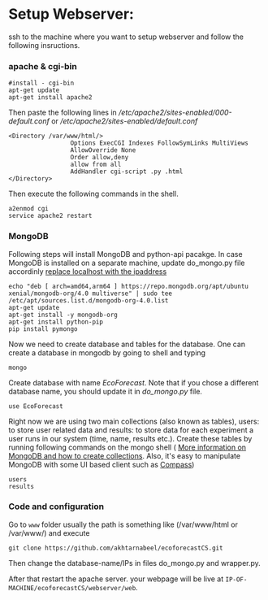 # Setup Webserver:
ssh to the machine where you want to setup webserver and follow the following insructions.

### apache & cgi-bin 
```
#install - cgi-bin 
apt-get update
apt-get install apache2
```

Then paste the following lines in */etc/apache2/sites-enabled/000-default.conf* or */etc/apache2/sites-enabled/default.conf*
```
<Directory /var/www/html/>
                 Options ExecCGI Indexes FollowSymLinks MultiViews
                 AllowOverride None
                 Order allow,deny
                 allow from all
                 AddHandler cgi-script .py .html
</Directory>
```

Then execute the following commands in the shell.

```
a2enmod cgi
service apache2 restart
```

### MongoDB
Following steps will install MongoDB and python-api pacakge. In case MongoDB is installed on a separate machine, update do_mongo.py file accordinly [replace localhost with the ipaddress](https://github.com/akhtarnabeel/ecoforecastCS/blob/master/webserver/web/do_mongo.py#L9)
```apt-key adv --keyserver hkp://keyserver.ubuntu.com:80 --recv 9DA31620334BD75D9DCB49F368818C72E52529D4
echo "deb [ arch=amd64,arm64 ] https://repo.mongodb.org/apt/ubuntu xenial/mongodb-org/4.0 multiverse" | sudo tee /etc/apt/sources.list.d/mongodb-org-4.0.list
apt-get update
apt-get install -y mongodb-org
apt-get install python-pip
pip install pymongo
```

Now we need to create database and tables for the database. One can create a database in mongodb by going to shell and typing 
```
mongo
```
Create database with name *EcoForecast*. Note that if you chose a different database name, you should update it in *do_mongo.py* file.
```
use EcoForecast
```
Right now we are using two main collections (also known as tables), users: to store user related data and results: to store data for each experiment a user runs in our system (time, name, results etc.). Create these tables by running following commands on the mongo shell ( [More information on MongoDB and how to create collections](https://www.tutorialspoint.com/mongodb/mongodb_create_collection.htm). Also, it's easy to manipulate MongoDB with some UI based client such as [Compass](https://www.mongodb.com/products/compass))
```
users
results
```

### Code and configuration

Go to ```www``` folder usually the path is something like (/var/www/html or /var/www/) and execute 
```
git clone https://github.com/akhtarnabeel/ecoforecastCS.git
```
Then change the database-name/IPs in files do_mongo.py and wrapper.py.

After that restart the apache server. your webpage will be live at ```IP-OF-MACHINE/ecoforecastCS/webserver/web```.
